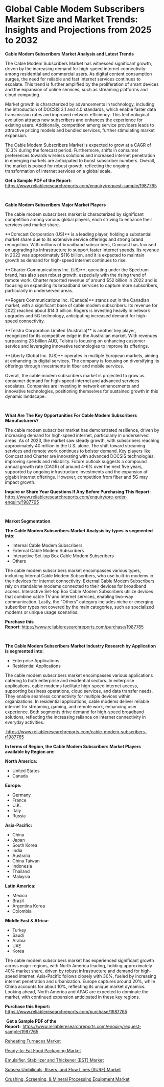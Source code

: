 <p><h1>Global Cable Modem Subscribers Market Size and Market Trends: Insights and Projections from 2025 to 2032</h1></p><p><strong>Cable Modem Subscribers Market Analysis and Latest Trends</strong></p>
<p><p>The Cable Modem Subscribers Market has witnessed significant growth, driven by the increasing demand for high-speed internet connectivity among residential and commercial users. As digital content consumption surges, the need for reliable and fast internet services continues to escalate. This trend is further amplified by the proliferation of smart devices and the expansion of online services, such as streaming platforms and cloud computing.</p><p>Market growth is characterized by advancements in technology, including the introduction of DOCSIS 3.1 and 4.0 standards, which enable faster data transmission rates and improved network efficiency. This technological evolution attracts new subscribers and enhances the experience for existing users. Additionally, competition among service providers leads to attractive pricing models and bundled services, further stimulating market expansion.</p><p>The Cable Modem Subscribers Market is expected to grow at a CAGR of 10.3% during the forecast period. Furthermore, shifts in consumer preferences towards wireless solutions and increased internet penetration in emerging markets are anticipated to boost subscriber numbers. Overall, the market is poised for robust growth, reflecting the ongoing transformation of internet services on a global scale.</p></p>
<p><strong>Get a Sample PDF of the Report:&nbsp;</strong> <a href="https://www.reliableresearchreports.com/enquiry/request-sample/1987765?utm_campaign=34&utm_medium=2&utm_source=Github&utm_content=ia&utm_term=28032025&utm_id=cable-modem-subscribers">https://www.reliableresearchreports.com/enquiry/request-sample/1987765</a></p>
<p>&nbsp;</p>
<p><strong>Cable Modem Subscribers Major Market Players</strong></p>
<p><p>The cable modem subscribers market is characterized by significant competition among various global players, each striving to enhance their services and market share.</p><p>**Comcast Corporation (US)** is a leading player, holding a substantial market share due to its extensive service offerings and strong brand recognition. With millions of broadband subscribers, Comcast has focused on upgrading its infrastructure to support faster internet speeds. Its revenue in 2022 was approximately $116 billion, and it is expected to maintain growth as demand for high-speed internet continues to rise.</p><p>**Charter Communications Inc. (US)**, operating under the Spectrum brand, has also seen robust growth, especially with the rising trend of remote work. Charter reported revenue of around $52 billion in 2022 and is focusing on expanding its broadband services to capture more subscribers, particularly in underserved areas.</p><p>**Rogers Communications Inc. (Canada)** stands out in the Canadian market, with a significant base of cable modem subscribers. Its revenue for 2022 reached about $14.3 billion. Rogers is investing heavily in network upgrades and 5G technology, anticipating increased demand for high-speed connectivity.</p><p>**Telstra Corporation Limited (Australia)** is another key player, recognized for its competitive edge in the Australian market. With revenues surpassing 23 billion AUD, Telstra is focusing on enhancing customer service and leveraging innovative technologies to improve its offerings.</p><p>**Liberty Global Inc. (US)** operates in multiple European markets, aiming at enhancing its digital services. The company is focusing on diversifying its offerings through investments in fiber and mobile services.</p><p>Overall, the cable modem subscribers market is projected to grow as consumer demand for high-speed internet and advanced services escalates. Companies are investing in network enhancements and innovative technologies, positioning themselves for sustained growth in this dynamic landscape.</p></p>
<p>&nbsp;</p>
<p><strong>What Are The Key Opportunities For Cable Modem Subscribers Manufacturers?</strong></p>
<p><p>The cable modem subscriber market has demonstrated resilience, driven by increasing demand for high-speed internet, particularly in underserved areas. As of 2023, the market saw steady growth, with subscribers reaching approximately 40 million in the U.S. alone. The shift toward streaming services and remote work continues to bolster demand. Key players like Comcast and Charter are innovating with advanced DOCSIS technologies, improving speeds and reliability. Future outlook suggests a compound annual growth rate (CAGR) of around 4-6% over the next five years, supported by ongoing infrastructure investments and the expansion of gigabit internet offerings. However, competition from fiber and 5G may impact growth.</p></p>
<p><strong>Inquire or Share Your Questions If Any Before Purchasing This Report:</strong> <a href="https://www.reliableresearchreports.com/enquiry/pre-order-enquiry/1987765?utm_campaign=34&utm_medium=2&utm_source=Github&utm_content=ia&utm_term=28032025&utm_id=cable-modem-subscribers">https://www.reliableresearchreports.com/enquiry/pre-order-enquiry/1987765</a></p>
<p>&nbsp;</p>
<p><strong>Market Segmentation</strong></p>
<p><strong>The Cable Modem Subscribers Market Analysis by types is segmented into:</strong></p>
<p><ul><li>Internal Cable Modem Subscribers</li><li>External Cable Modem Subscribers</li><li>Interactive Set-top Box Cable Modem Subscribers</li><li>Others</li></ul></p>
<p><p>The cable modem subscribers market encompasses various types, including Internal Cable Modem Subscribers, who use built-in modems in their devices for internet connectivity. External Cable Modem Subscribers rely on standalone modems connected to their devices for broadband access. Interactive Set-top Box Cable Modem Subscribers utilize devices that combine cable TV and internet services, enabling two-way communication. Lastly, the "Others" category includes niche or emerging subscriber types not covered by the main categories, such as specialized modems or unique usage scenarios.</p></p>
<p><strong>Purchase this Report:&nbsp;</strong><a href="https://www.reliableresearchreports.com/purchase/1987765?utm_campaign=34&utm_medium=2&utm_source=Github&utm_content=ia&utm_term=28032025&utm_id=cable-modem-subscribers">https://www.reliableresearchreports.com/purchase/1987765</a></p>
<p>&nbsp;</p>
<p><strong>The Cable Modem Subscribers Market Industry Research by Application is segmented into:</strong></p>
<p><ul><li>Enterprise Applications</li><li>Residential Applications</li></ul></p>
<p><p>The cable modem subscribers market encompasses various applications catering to both enterprise and residential sectors. In enterprise applications, cable modems facilitate high-speed internet access, supporting business operations, cloud services, and data transfer needs. They enable seamless connectivity for multiple devices within organizations. In residential applications, cable modems deliver reliable internet for streaming, gaming, and remote work, enhancing user experience. Both segments drive demand for high-speed broadband solutions, reflecting the increasing reliance on internet connectivity in everyday activities.</p></p>
<p><a href="https://www.reliableresearchreports.com/cable-modem-subscribers-r1987765?utm_campaign=34&utm_medium=2&utm_source=Github&utm_content=ia&utm_term=28032025&utm_id=cable-modem-subscribers">&nbsp;https://www.reliableresearchreports.com/cable-modem-subscribers-r1987765</a></p>
<p><strong>In terms of Region, the Cable Modem Subscribers Market Players available by Region are:</strong></p>
<p>
    <p> <strong> North America: </strong>
        <ul>
            <li>United States</li>
            <li>Canada</li>
        </ul>
        </p> 
    <p> <strong> Europe: </strong>
        <ul>
            <li>Germany</li>
            <li>France</li>
            <li>U.K.</li>
            <li>Italy</li>
            <li>Russia</li>
        </ul>
        </p> 
    <p> <strong> Asia-Pacific: </strong>
        <ul>
            <li>China</li>
            <li>Japan</li>
            <li>South Korea</li>
            <li>India</li>
            <li>Australia</li>
            <li>China Taiwan</li>
            <li>Indonesia</li>
            <li>Thailand</li>
            <li>Malaysia</li>
        </ul>
        </p> 
    <p> <strong> Latin America: </strong>
        <ul>
            <li>Mexico</li>
            <li>Brazil</li>
            <li>Argentina Korea</li>
            <li>Colombia</li>
        </ul>
        </p> 
    <p> <strong> Middle East & Africa: </strong>
        <ul>
            <li>Turkey</li>
            <li>Saudi</li>
            <li>Arabia</li>
            <li>UAE</li>
            <li>Korea</li>
        </ul>
    </p>
    </p>
<p><p>The cable modem subscribers market has experienced significant growth across major regions, with North America leading, holding approximately 40% market share, driven by robust infrastructure and demand for high-speed internet. Asia-Pacific follows closely with 30%, fueled by increasing internet penetration and urbanization. Europe captures around 20%, while China accounts for about 10%, reflecting its unique market dynamics. Looking ahead, North America and APAC are expected to dominate the market, with continued expansion anticipated in these key regions.</p></p>
<p><strong>Purchase this Report: </strong><a href="https://www.reliableresearchreports.com/purchase/1987765?utm_campaign=34&utm_medium=2&utm_source=Github&utm_content=ia&utm_term=28032025&utm_id=cable-modem-subscribers">https://www.reliableresearchreports.com/purchase/1987765</a></p>
<p>&nbsp;<strong>Get a Sample PDF of the Report:&nbsp;&nbsp;</strong><a href="https://www.reliableresearchreports.com/enquiry/request-sample/1987765?utm_campaign=34&utm_medium=2&utm_source=Github&utm_content=ia&utm_term=28032025&utm_id=cable-modem-subscribers">https://www.reliableresearchreports.com/enquiry/request-sample/1987765</a></p>
<p><strong></strong></p>
<p><p><a href="https://github.com/mateyappiazo/Market-Research-Report-List-1/blob/main/reheating-furnaces-market.md?utm_campaign=34&utm_medium=2&utm_source=Github&utm_content=ia&utm_term=28032025&utm_id=cable-modem-subscribers">Reheating Furnaces Market</a></p><p><a href="https://github.com/signallaikun/Market-Research-Report-List-1/blob/main/ready-to-eat-food-packaging-market.md?utm_campaign=34&utm_medium=2&utm_source=Github&utm_content=ia&utm_term=28032025&utm_id=cable-modem-subscribers">Ready-to-Eat Food Packaging Market</a></p><p><a href="https://github.com/shefikagbons/Market-Research-Report-List-1/blob/main/emulsifier-stabilizer-and-thickener-est-market.md?utm_campaign=34&utm_medium=2&utm_source=Github&utm_content=ia&utm_term=28032025&utm_id=cable-modem-subscribers">Emulsifier, Stabilizer and Thickener (EST) Market</a></p><p><a href="https://github.com/gunbybeahmg1/Market-Research-Report-List-1/blob/main/subsea-umbilicals-risers-and-flow-lines-surf-market.md?utm_campaign=34&utm_medium=2&utm_source=Github&utm_content=ia&utm_term=28032025&utm_id=cable-modem-subscribers">Subsea Umbilicals, Risers, and Flow Lines (SURF) Market</a></p><p><a href="https://github.com/nontoengolo/Market-Research-Report-List-1/blob/main/crushing-screening-mineral-processing-equipment-market.md?utm_campaign=34&utm_medium=2&utm_source=Github&utm_content=ia&utm_term=28032025&utm_id=cable-modem-subscribers">Crushing, Screening, & Mineral Processing Equipment Market</a></p></p>
